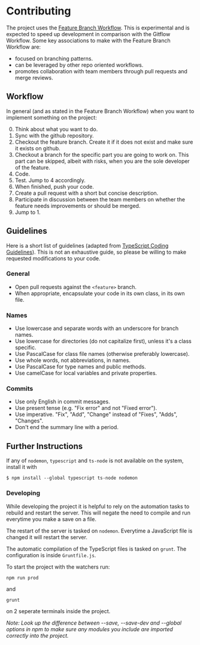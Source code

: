 # Contributing

The project uses the [Feature Branch Workflow](https://www.atlassian.com/git/tutorials/comparing-workflows/feature-branch-workflow). This is experimental and is expected to speed up development in comparison with the Gitflow Workflow. Some key associations to make with the Feature Branch Workflow are:

- focused on branching patterns.
- can be leveraged by other repo oriented workflows.
- promotes collaboration with team members through pull requests and merge reviews.

## Workflow

In general (and as stated in the Feature Branch Workflow) when you want to implement something on the project:

0. Think about what you want to do.
1. Sync with the github repository.
2. Checkout the feature branch. Create it if it does not exist and make sure it exists on github. 
3. Checkout a branch for the specific part you are going to work on. This part can be skipped, albeit with risks, when you are the sole developer of the feature.
4. Code.
5. Test. Jump to 4 accordingly.
6. When finished, push your code.
7. Create a pull request with a short but concise description.
8. Participate in discussion between the team members on whether the feature needs improvements or should be merged.
9. Jump to 1.

## Guidelines

Here is a short list of guidelines (adapted from [TypeScript Coding Guidelines](https://github.com/Microsoft/TypeScript/wiki/Coding-guidelines)). This is not an exhaustive guide, so please be willing to make requested modifications to your code.

### General
* Open pull requests against the `<feature>` branch.
* When appropriate, encapsulate your code in its own class, in its own file.

### Names

* Use lowercase and separate words with an underscore for branch names.
* Use lowercase for directories (do not capitalize first), unless it's a class specific.
* Use PascalCase for class file names (otherwise preferably lowercase).
* Use whole words, not abbreviations, in names.
* Use PascalCase for type names and public methods.
* Use camelCase for local variables and private properties.

### Commits

* Use only English in commit messages.
* Use present tense (e.g. "Fix error" and not "Fixed error").
* Use imperative. "Fix", "Add", "Change" instead of "Fixes", "Adds", "Changes".
* Don't end the summary line with a period.

## Further Instructions

If any of `nodemon`, `typescript` and `ts-node` is not available on the system, install it with 
```
$ npm install --global typescript ts-node nodemon
```
### Developing
While developing the project it is helpful to rely on the automation tasks to rebuild and restart the server. This will negate the need to compile and run everytime you make a save on a file.

The restart of the server is tasked on `nodemon`. Everytime a JavaScript file is changed it will restart the server.

The automatic compilation of the TypeScript files is tasked on `grunt`. The configuration is inside `Gruntfile.js`.

To start the project with the watchers run:
```
npm run prod
```
and
```
grunt
```
on 2 seperate terminals inside the project.

*Note: Look up the difference between --save, --save-dev and --global options in npm to make sure any modules you include are imported correctly into the project.*